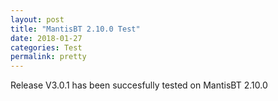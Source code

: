 ```yaml
---
layout: post
title: "MantisBT 2.10.0 Test"
date: 2018-01-27
categories: Test
permalink: pretty
---
```

Release V3.0.1 has been succesfully tested on MantisBT 2.10.0
